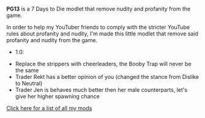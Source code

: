 **PG13** is a 7 Days to Die modlet that remove nudity and profanity from the game.

In order to help my YouTuber friends to comply with the stricter YouTube rules about profanity and nudity, I'm made this little 
modlet that remove said profanity and nudity from the game.

* 1.0:
- Replace the strippers with cheerleaders, the Booby Trap will never be the same
- Trader Rekt has a better opinion of you (changed the stance from Dislike to Neutral)
- Trader Jen is behaves much better then her male counterparts, let's give her higher spawning chance


[Click here for a list of all my mods](https://github.com/Laotseu/7dtdMods/blob/master/README.md)

